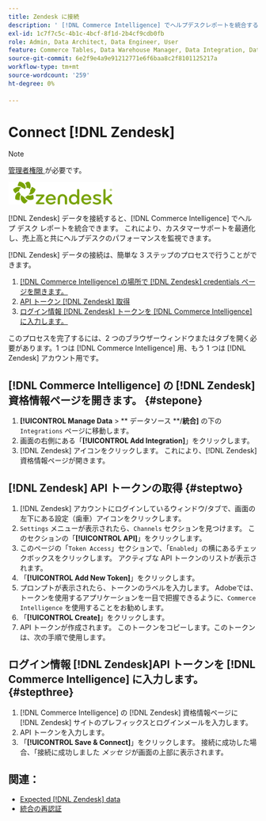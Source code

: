 ```yaml
---
title: Zendesk に接続
description: ' [!DNL Commerce Intelligence] でヘルプデスクレポートを統合する方法を説明します。'
exl-id: 1c7f7c5c-4b1c-4bcf-8f1d-2b4cf9cdb0fb
role: Admin, Data Architect, Data Engineer, User
feature: Commerce Tables, Data Warehouse Manager, Data Integration, Data Import/Export
source-git-commit: 6e2f9e4a9e91212771e6f6baa8c2f8101125217a
workflow-type: tm+mt
source-wordcount: '259'
ht-degree: 0%

---
```


# Connect [!DNL Zendesk]

>[!NOTE]
>
>[ 管理者権限 ](../../../administrator/user-management/user-management.md) が必要です。

![](../../../assets/Zendesk_logo.png)

[!DNL Zendesk] データを接続すると、[!DNL Commerce Intelligence] でヘルプ デスク レポートを統合できます。 これにより、カスタマーサポートを最適化し、売上高と共にヘルプデスクのパフォーマンスを監視できます。

[!DNL Zendesk] データの接続は、簡単な 3 ステップのプロセスで行うことができます。

1. [ [!DNL Commerce Intelligence] の場所で  [!DNL Zendesk] credentials ページを開きます。](#stepone)
1. [API トークン  [!DNL Zendesk]  取得](#steptwo)
1. [ログイン情報  [!DNL Zendesk]  トークンを  [!DNL Commerce Intelligence] に入力します。](#stepthree)

このプロセスを完了するには、2 つのブラウザーウィンドウまたはタブを開く必要があります。1 つは [!DNL Commerce Intelligence] 用、もう 1 つは [!DNL Zendesk] アカウント用です。

## [!DNL Commerce Intelligence] の [!DNL Zendesk] 資格情報ページを開きます。 {#stepone}

1. **[!UICONTROL Manage Data** > ** データソース **/**統合]** の下の `Integrations` ページに移動します。
1. 画面の右側にある「**[!UICONTROL Add Integration]**」をクリックします。
1. [!DNL Zendesk] アイコンをクリックします。 これにより、[!DNL Zendesk] 資格情報ページが開きます。

## [!DNL Zendesk] API トークンの取得 {#steptwo}

1. [!DNL Zendesk] アカウントにログインしているウィンドウ/タブで、画面の左下にある設定（歯車）アイコンをクリックします。
1. `Settings` メニューが表示されたら、`Channels` セクションを見つけます。 このセクションの「**[!UICONTROL API]**」をクリックします。
1. このページの「`Token Access`」セクションで、「`Enabled`」の横にあるチェックボックスをクリックします。 アクティブな API トークンのリストが表示されます。
1. 「**[!UICONTROL Add New Token]**」をクリックします。
1. プロンプトが表示されたら、トークンのラベルを入力します。 Adobeでは、トークンを使用するアプリケーションを一目で把握できるように、`Commerce Intelligence` を使用することをお勧めします。
1. 「**[!UICONTROL Create]**」をクリックします。
1. API トークンが作成されます。 このトークンをコピーします。このトークンは、次の手順で使用します。

## ログイン情報 [!DNL Zendesk]API トークンを [!DNL Commerce Intelligence] に入力します。 {#stepthree}

1. [!DNL Commerce Intelligence] の [!DNL Zendesk] 資格情報ページに [!DNL Zendesk] サイトのプレフィックスとログインメールを入力します。
1. API トークンを入力します。
1. 「**[!UICONTROL Save & Connect]**」をクリックします。 接続に成功した場合、「接続に成功しました *メッセ* ジが画面の上部に表示されます。

## 関連：

* [Expected [!DNL Zendesk] data](../integrations/exp-zendesk-data.md)
* [ 統合の再認証 ](https://experienceleague.adobe.com/docs/commerce-knowledge-base/kb/how-to/mbi-reauthenticating-integrations.html)

